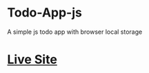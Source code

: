 # Todo-App-js
A simple js todo app with browser local storage

# [Live Site](https://yousufislam191.github.io/Todo-App-js/)
